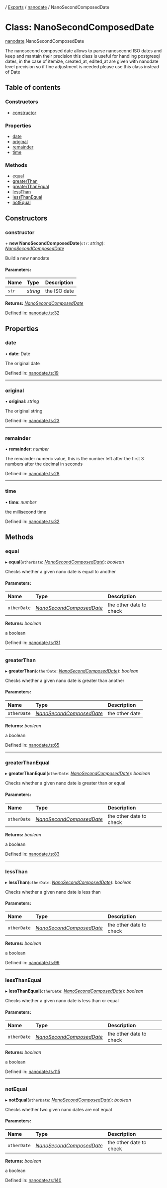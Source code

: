 [](../README.md) / [Exports](../modules.md) / [nanodate](../modules/nanodate.md) / NanoSecondComposedDate

# Class: NanoSecondComposedDate

[nanodate](../modules/nanodate.md).NanoSecondComposedDate

The nanosecond composed date allows to parse nanosecond ISO dates and keep and mantain their precision
this class is useful for handling postgresql dates, in the case of itemize, created_at, edited_at are given
with nanodate level precision so if fine adjustment is needed please use this class instead of Date

## Table of contents

### Constructors

- [constructor](nanodate.nanosecondcomposeddate.md#constructor)

### Properties

- [date](nanodate.nanosecondcomposeddate.md#date)
- [original](nanodate.nanosecondcomposeddate.md#original)
- [remainder](nanodate.nanosecondcomposeddate.md#remainder)
- [time](nanodate.nanosecondcomposeddate.md#time)

### Methods

- [equal](nanodate.nanosecondcomposeddate.md#equal)
- [greaterThan](nanodate.nanosecondcomposeddate.md#greaterthan)
- [greaterThanEqual](nanodate.nanosecondcomposeddate.md#greaterthanequal)
- [lessThan](nanodate.nanosecondcomposeddate.md#lessthan)
- [lessThanEqual](nanodate.nanosecondcomposeddate.md#lessthanequal)
- [notEqual](nanodate.nanosecondcomposeddate.md#notequal)

## Constructors

### constructor

\+ **new NanoSecondComposedDate**(`str`: *string*): [*NanoSecondComposedDate*](nanodate.nanosecondcomposeddate.md)

Build a new nanodate

#### Parameters:

Name | Type | Description |
:------ | :------ | :------ |
`str` | *string* | the ISO date    |

**Returns:** [*NanoSecondComposedDate*](nanodate.nanosecondcomposeddate.md)

Defined in: [nanodate.ts:32](https://github.com/onzag/itemize/blob/11a98dec/nanodate.ts#L32)

## Properties

### date

• **date**: Date

The original date

Defined in: [nanodate.ts:19](https://github.com/onzag/itemize/blob/11a98dec/nanodate.ts#L19)

___

### original

• **original**: *string*

The original string

Defined in: [nanodate.ts:23](https://github.com/onzag/itemize/blob/11a98dec/nanodate.ts#L23)

___

### remainder

• **remainder**: *number*

The remainder numeric value, this is the number
left after the first 3 numbers after the decimal in seconds

Defined in: [nanodate.ts:28](https://github.com/onzag/itemize/blob/11a98dec/nanodate.ts#L28)

___

### time

• **time**: *number*

the millisecond time

Defined in: [nanodate.ts:32](https://github.com/onzag/itemize/blob/11a98dec/nanodate.ts#L32)

## Methods

### equal

▸ **equal**(`otherDate`: [*NanoSecondComposedDate*](nanodate.nanosecondcomposeddate.md)): *boolean*

Checks whether a given nano date is equal to another

#### Parameters:

Name | Type | Description |
:------ | :------ | :------ |
`otherDate` | [*NanoSecondComposedDate*](nanodate.nanosecondcomposeddate.md) | the other date to check   |

**Returns:** *boolean*

a boolean

Defined in: [nanodate.ts:131](https://github.com/onzag/itemize/blob/11a98dec/nanodate.ts#L131)

___

### greaterThan

▸ **greaterThan**(`otherDate`: [*NanoSecondComposedDate*](nanodate.nanosecondcomposeddate.md)): *boolean*

Checks whether a given nano date is greater than another

#### Parameters:

Name | Type | Description |
:------ | :------ | :------ |
`otherDate` | [*NanoSecondComposedDate*](nanodate.nanosecondcomposeddate.md) | the other date   |

**Returns:** *boolean*

a boolean

Defined in: [nanodate.ts:65](https://github.com/onzag/itemize/blob/11a98dec/nanodate.ts#L65)

___

### greaterThanEqual

▸ **greaterThanEqual**(`otherDate`: [*NanoSecondComposedDate*](nanodate.nanosecondcomposeddate.md)): *boolean*

Checks whether a given nano date is greater than or equal

#### Parameters:

Name | Type | Description |
:------ | :------ | :------ |
`otherDate` | [*NanoSecondComposedDate*](nanodate.nanosecondcomposeddate.md) | the other date to check   |

**Returns:** *boolean*

a boolean

Defined in: [nanodate.ts:83](https://github.com/onzag/itemize/blob/11a98dec/nanodate.ts#L83)

___

### lessThan

▸ **lessThan**(`otherDate`: [*NanoSecondComposedDate*](nanodate.nanosecondcomposeddate.md)): *boolean*

Checks whether a given nano date is less than

#### Parameters:

Name | Type | Description |
:------ | :------ | :------ |
`otherDate` | [*NanoSecondComposedDate*](nanodate.nanosecondcomposeddate.md) | the other date to check   |

**Returns:** *boolean*

a boolean

Defined in: [nanodate.ts:99](https://github.com/onzag/itemize/blob/11a98dec/nanodate.ts#L99)

___

### lessThanEqual

▸ **lessThanEqual**(`otherDate`: [*NanoSecondComposedDate*](nanodate.nanosecondcomposeddate.md)): *boolean*

Checks whether a given nano date is less than or equal

#### Parameters:

Name | Type | Description |
:------ | :------ | :------ |
`otherDate` | [*NanoSecondComposedDate*](nanodate.nanosecondcomposeddate.md) | the other date to check   |

**Returns:** *boolean*

a boolean

Defined in: [nanodate.ts:115](https://github.com/onzag/itemize/blob/11a98dec/nanodate.ts#L115)

___

### notEqual

▸ **notEqual**(`otherDate`: [*NanoSecondComposedDate*](nanodate.nanosecondcomposeddate.md)): *boolean*

Checks whether two given nano dates are not equal

#### Parameters:

Name | Type | Description |
:------ | :------ | :------ |
`otherDate` | [*NanoSecondComposedDate*](nanodate.nanosecondcomposeddate.md) | the other date to check   |

**Returns:** *boolean*

a boolean

Defined in: [nanodate.ts:140](https://github.com/onzag/itemize/blob/11a98dec/nanodate.ts#L140)
